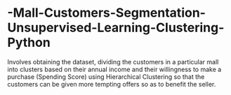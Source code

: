 # -Mall-Customers-Segmentation-Unsupervised-Learning-Clustering-Python
Involves obtaining the dataset, dividing the customers in a particular mall into clusters based on their annual income and their willingness to make a purchase (Spending Score) using Hierarchical Clustering so that the customers can be given more tempting offers so as to benefit the seller.
